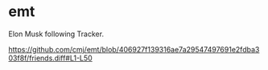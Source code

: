 # emt
Elon Musk following Tracker.

https://github.com/cmj/emt/blob/406927f139316ae7a29547497691e2fdba303f8f/friends.diff#L1-L50
